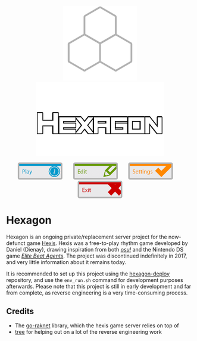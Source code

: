 
<p align="center">
  <img width="200" alt="logo" src="https://raw.githubusercontent.com/hexis-revival/hexagon-deploy/refs/heads/main/.github/images/logo-hexagon.png">
  <img height="200" alt="logo" src="https://raw.githubusercontent.com/hexis-revival/hexagon-deploy/refs/heads/main/.github/images/hexagon-logo.png">
</p>

<p align="center">
  <img width="120" alt="logo" src="https://raw.githubusercontent.com/hexis-revival/hexagon-deploy/refs/heads/main/.github/images/button-play.png" style="margin-right: 25px;">
  <img width="120" alt="logo" src="https://raw.githubusercontent.com/hexis-revival/hexagon-deploy/refs/heads/main/.github/images/button-edit.png" style="margin-right: 25px;">
  <img width="120" alt="logo" src="https://raw.githubusercontent.com/hexis-revival/hexagon-deploy/refs/heads/main/.github/images/button-options.png" style="margin-right: 25px;">
  <img width="120" alt="logo" src="https://raw.githubusercontent.com/hexis-revival/hexagon-deploy/refs/heads/main/.github/images/button-exit.png">
</p>

# Hexagon

Hexagon is an ongoing private/replacement server project for the now-defunct game [Hexis](https://web.archive.org/web/20171120081249/http://hexis.dienay.net/). Hexis was a free-to-play rhythm game developed by Daniel (Dienay), drawing inspiration from both *[osu!](https://osu.ppy.sh)* and the Nintendo DS game *[Elite Beat Agents](https://en.wikipedia.org/wiki/Elite_Beat_Agents)*. The project was discontinued indefinitely in 2017, and very little information about it remains today.

It is recommended to set up this project using the [hexagon-deploy](https://github.com/hexis-revival/hexagon-deploy) repository, and use the `env_run.sh` command for development purposes afterwards. Please note that this project is still in early development and far from complete, as reverse engineering is a very time-consuming process.

## Credits

- The [go-raknet](https://github.com/sandertv/go-raknet) library, which the hexis game server relies on top of
- [tree](https://github.com/ascenttree) for helping out on a lot of the reverse engineering work